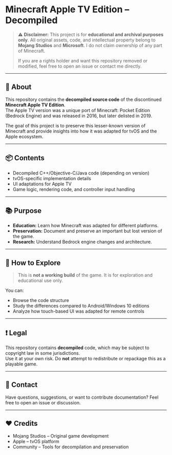 # Minecraft Apple TV Edition – Decompiled

> ⚠️ **Disclaimer:** This project is for **educational and archival purposes only**. All original assets, code, and intellectual property belong to **Mojang Studios** and **Microsoft**. I do not claim ownership of any part of Minecraft.  
>  
> If you are a rights holder and want this repository removed or modified, feel free to open an issue or contact me directly.

---

## 🧱 About

This repository contains the **decompiled source code** of the discontinued **Minecraft Apple TV Edition**.  
The Apple TV version was a unique port of Minecraft: Pocket Edition (Bedrock Engine) and was released in 2016, but later delisted in 2019.

The goal of this project is to preserve this lesser-known version of Minecraft and provide insights into how it was adapted for tvOS and the Apple ecosystem.

---

## 📦 Contents

- Decompiled C++/Objective-C/Java code (depending on version)
- tvOS-specific implementation details
- UI adaptations for Apple TV
- Game logic, rendering code, and controller input handling

---

## 📚 Purpose

- **Education:** Learn how Minecraft was adapted for different platforms.
- **Preservation:** Document and preserve an important but lost version of the game.
- **Research:** Understand Bedrock engine changes and architecture.

---

## 🚀 How to Explore

> This is **not a working build** of the game. It is for exploration and educational use only.

You can:
- Browse the code structure
- Study the differences compared to Android/Windows 10 editions
- Analyze how touch-based UI was adapted for remote controls

---

## ❗ Legal

This repository contains **decompiled** code, which may be subject to copyright law in some jurisdictions.  
Use it at your own risk. Do **not** attempt to redistribute or repackage this as a playable game.

---

## 💬 Contact

Have questions, suggestions, or want to contribute documentation? Feel free to open an issue or discussion.

---

## ❤️ Credits

- Mojang Studios – Original game development  
- Apple – tvOS platform  
- Community – Tools for decompilation and preservation
